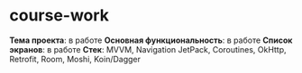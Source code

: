 # course-work

**Тема проекта**: в работе
**Основная функциональность**: в работе
**Cписок экранов**: в работе
**Cтек**: MVVM, Navigation JetPack, Coroutines, OkHttp, Retrofit, Room, Moshi, Koin/Dagger